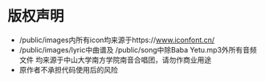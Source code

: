 # 版权声明

- /public/images内所有icon均来源于https://www.iconfont.cn/
- /public/images/lyric中曲谱及 /public/song中除Baba Yetu.mp3外所有音频文件 均来源于中山大学南方学院南音合唱团，请勿作商业用途
- 原作者不承担代码使用后的风险